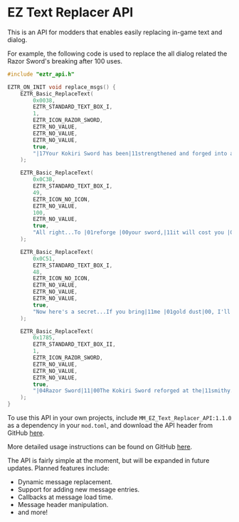 # EZ Text Replacer API

This is an API for modders that enables easily replacing in-game text and dialog.

For example, the following code is used to replace the all dialog related the Razor Sword's breaking after 100 uses.

```C
#include "eztr_api.h"

EZTR_ON_INIT void replace_msgs() {
    EZTR_Basic_ReplaceText(
        0x0038,
        EZTR_STANDARD_TEXT_BOX_I,
        1,
        EZTR_ICON_RAZOR_SWORD,
        EZTR_NO_VALUE,
        EZTR_NO_VALUE,
        EZTR_NO_VALUE,
        true,
        "|17Your Kokiri Sword has been|11strengthened and forged into a|11|01Razor Sword|00!|18|11|12This new, sharper blade is a cut|11above the rest!|BF"
    );

    EZTR_Basic_ReplaceText(
        0x0C3B,
        EZTR_STANDARD_TEXT_BOX_I,
        49,
        EZTR_ICON_NO_ICON,
        EZTR_NO_VALUE,
        100,
        EZTR_NO_VALUE,
        true,
        "All right...To |01reforge |00your sword,|11it will cost you |06100 Rupees|00. It'll|11be ready at |01sunrise.|11|00|12|17You'll have to let us hold onto|11your sword until then.|10So, would you like your sword|11reforged for |06100 Rupees|00?|11|02|C2I'll do it|11No thanks|BF|00|00"
    );

    EZTR_Basic_ReplaceText(
        0x0C51,
        EZTR_STANDARD_TEXT_BOX_I,
        48,
        EZTR_ICON_NO_ICON,
        EZTR_NO_VALUE,
        EZTR_NO_VALUE,
        EZTR_NO_VALUE,
        true,
        "Now here's a secret...If you bring|11me |01gold dust|00, I'll be able to make|11it the |01strongest sword |00around.|10You got that? |01Gold dust|00!|19|BF|00"
    );

    EZTR_Basic_ReplaceText(
        0x1785,
        EZTR_STANDARD_TEXT_BOX_II,
        1,
        EZTR_ICON_RAZOR_SWORD,
        EZTR_NO_VALUE,
        EZTR_NO_VALUE,
        EZTR_NO_VALUE,
        true,
        "|04Razor Sword|11|00The Kokiri Sword reforged at the|11smithy. A cut above the rest.|BF"
    );
}
```

To use this API in your own projects, include `MM_EZ_Text_Replacer_API:1.1.0` as a dependency in your `mod.toml`,
and download the API header from GitHub [here](https://github.com/LT-Schmiddy/mm-ez-text-replacement-utils/blob/main/include_in_dependents/eztr_api.h).

More detailed usage instructions can be found on GitHub [here](https://github.com/LT-Schmiddy/mm-ez-text-replacement-utils/blob/main/docs/Basic_API.md).

The API is fairly simple at the moment, but will be expanded in future updates. Planned features include:

* Dynamic message replacement.
* Support for adding new message entries.
* Callbacks at message load time.
* Message header manipulation.
* and more!
